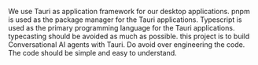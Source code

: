 We use Tauri as application framework for our desktop applications. 
pnpm is used as the package manager for the Tauri applications.
Typescript is used as the primary programming language for the Tauri applications.
typecasting should be avoided as much as possible.
this project is to build Conversational AI agents with Tauri.
Do avoid over engineering the code.
The code should be simple and easy to understand.